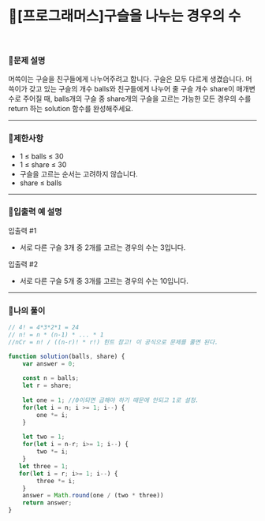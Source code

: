 # 🦄[프로그래머스]구슬을 나누는 경우의 수
<br/>

### 🧡문제 설명
머쓱이는 구슬을 친구들에게 나누어주려고 합니다. 구슬은 모두 다르게 생겼습니다. 머쓱이가 갖고 있는 구슬의 개수 balls와 친구들에게 나누어 줄 구슬 개수 share이 매개변수로 주어질 때, balls개의 구슬 중 share개의 구슬을 고르는 가능한 모든 경우의 수를 return 하는 solution 함수를 완성해주세요.
***
### 💛제한사항
- 1 ≤ balls ≤ 30
- 1 ≤ share ≤ 30
- 구슬을 고르는 순서는 고려하지 않습니다.
- share ≤ balls
***
### 💙입출력 예 설명
입출력 #1
- 서로 다른 구슬 3개 중 2개를 고르는 경우의 수는 3입니다.

입출력 #2
- 서로 다른 구슬 5개 중 3개를 고르는 경우의 수는 10입니다.
***
### 💜나의 풀이
```javascript
// 4! = 4*3*2*1 = 24
// n! = n * (n-1) * ... * 1
//nCr = n! / ((n-r)! * r!) 힌트 참고! 이 공식으로 문제를 풀면 된다.

function solution(balls, share) {
    var answer = 0;
    
    const n = balls;
    let r = share;
    
    let one = 1; //0이되면 곱해야 하기 때문에 안되고 1로 설정.
    for(let i = n; i >= 1; i--) {
        one *= i;
    }
    
    let two = 1;
    for(let i = n-r; i>= 1; i--) {
        two *= i;
    }
   let three = 1;
   for(let i = r; i>= 1; i--) {
        three *= i;
    }
    answer = Math.round(one / (two * three))
    return answer;
}
```